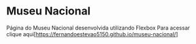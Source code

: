 # Museu Nacional
Página do Museu Nacional desenvolvida utilizando Flexbox
Para acessar <br>
clique aqui[https://fernandoestevao5150.github.io/museu-nacional/]
